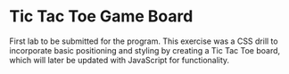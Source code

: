 # Tic Tac Toe Game Board

First lab to be submitted for the program. This exercise was a CSS drill to incorporate basic positioning and styling by creating a Tic Tac Toe board, which will later be updated with JavaScript for functionality.
